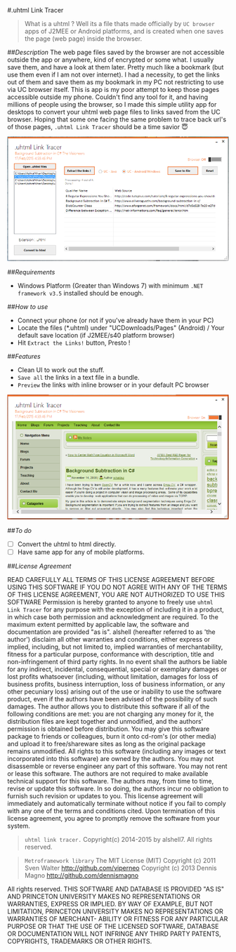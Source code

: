 #.uhtml Link Tracer
> What is a uhtml ?
Well its a file thats made officially by `UC browser` apps of J2MEE or Android platforms, and is created when one 
saves the page (web page) inside the browser.

##*Description*
The web page files saved by the browser are not accessible outside the app or anywhere, kind of encrypted or some 
what. I usually save them, and have a look at them later. Pretty much like a bookmark (but use them even if I am 
not over internet). I had a necessity, to get the links out of them and save them as my bookmark in my PC not 
restricting to use via UC browser itself. This is app is my poor attempt to keep those pages accessible outside 
my phone. Couldn't find any tool for it, and having millions of people using the browser, so I made this simple 
utility app for desktops to convert your uhtml web page files to links saved from the UC browser. Hoping that 
some one facing the same problem to trace back url's of those pages, `.uhtml Link Tracer` should be a time savior :innocent:

![Image of uhtml app](https://github.com/alshell7/uhtml-link-tracer/blob/master/assets/graphics/2_browsed.PNG)

##*Requirements*
* Windows Platform (Greater than Windows 7) with minimum `.NET framework v3.5` installed should be enough.

##*How to use*
* Connect your phone (or not if you've already have them in your PC)
* Locate the files (*.uhtml) under "UCDownloads/Pages" (Android) / Your default save location (if J2MEE/s40 platform browser)
* Hit `Extract the Links!` button, Presto !

##*Features*
* Clean UI to work out the stuff.
* `Save all` the links in a text file in a bundle.
* `Preview` the links with inline browser or in your default PC browser

![Image2 of uhtml app](https://github.com/alshell7/uhtml-link-tracer/blob/master/assets/graphics/1_preview_link.PNG)

##*To do*
- [ ] Convert the uhtml to html directly.
- [ ] Have same app for any of mobile platforms.

##*License Agreement*

READ CAREFULLY ALL TERMS OF THIS LICENSE AGREEMENT BEFORE USING
THIS SOFTWARE IF YOU DO NOT AGREE WITH ANY OF THE TERMS OF THIS LICENSE
AGREEMENT, YOU ARE NOT AUTHORIZED TO USE THIS SOFTWARE
Permission is hereby granted to anyone to freely use `uhtml Link Tracer`
for any purpose with the exception of including it in a
product, in which case both permission and acknowledgment are
required.
To the maximum extent permitted by applicable law, the software
and documentation are provided "as is". alshell
(hereafter referred to as 'the author') disclaim all other
warranties and conditions, either express or implied, including,
but not limited to, implied warranties of merchantability, fitness
for a particular purpose, conformance with description, title and
non-infringement of third party rights. In no event shall the
authors be liable for any indirect, incidental, consequential,
special or exemplary damages or lost profits whatsoever
(including, without limitation, damages for loss of business
profits, business interruption, loss of business information, or
any other pecuniary loss) arising out of the use or inability to
use the software product, even if the authors have been advised of
the possibility of such damages.
The author allows you to distribute this software if all of the
following conditions are met: you are not charging any money for
it, the distribution files are kept together and unmodified, and
the authors' permission is obtained before distribution. You may
give this software package to friends or colleagues, burn it onto
cd-rom's (or other media) and upload it to free/shareware sites as
long as the original package remains unmodified.
All rights to this software (including any images or text
incorporated into this software) are owned by the authors.
You may not disassemble or reverse engineer any part of this
software.
You may not rent or lease this software.
The authors are not required to make available technical support
for this software. The authors may, from time to time, revise or
update this software. In so doing, the authors incur no obligation
to furnish such revision or updates to you.
This license agreement will immediately and automatically
terminate without notice if you fail to comply with any one of the
terms and conditions cited. Upon termination of this license
agreement, you agree to promptly remove the software from your
system.

>`uhtml link tracer.`
>Copyright(c) 2014-2015 by alshell7.
>All rights reserved.
  
>`Metroframework library`
>The MIT License (MIT)
>Copyright (c) 2011 Sven Walter
>http://github.com/viperneo
>Copyright (c) 2013 Dennis Magno
>http://github.com/dennismagno
  
All rights reserved.
THIS SOFTWARE AND DATABASE IS PROVIDED "AS IS" AND PRINCETON
UNIVERSITY MAKES NO REPRESENTATIONS OR WARRANTIES, EXPRESS OR
IMPLIED.  BY WAY OF EXAMPLE, BUT NOT LIMITATION, PRINCETON
UNIVERSITY MAKES NO REPRESENTATIONS OR WARRANTIES OF MERCHANT-
ABILITY OR FITNESS FOR ANY PARTICULAR PURPOSE OR THAT THE USE  OF
THE LICENSED SOFTWARE, DATABASE OR DOCUMENTATION WILL NOT
INFRINGE ANY THIRD PARTY PATENTS, COPYRIGHTS, TRADEMARKS OR
OTHER RIGHTS.
